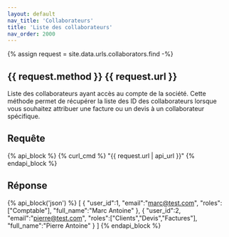 ```yaml
---
layout: default
nav_title: 'Collaborateurs'
title: 'Liste des collaborateurs'
nav_order: 2000
---
```

{% assign request = site.data.urls.collaborators.find -%}
## {{ request.method }} {{ request.url }}

Liste des collaborateurs ayant accès au compte de la société. Cette méthode permet de récupérer la liste des ID des collaborateurs lorsque vous souhaitez attribuer une facture ou un devis à un collaborateur spécifique.

## Requête

{% api_block %}
{% curl_cmd %} "{{ request.url | api_url }}"
{% endapi_block %}

## Réponse

{% api_block('json') %}
[
  {
  "user_id":1,
  "email":"marc@test.com",
  "roles":["Comptable"],
  "full_name":"Marc Antoine"
  },
  {
  "user_id":2,
  "email":"pierre@test.com",
  "roles":["Clients","Devis","Factures"],
  "full_name":"Pierre Antoine"
  }
]
{% endapi_block %}
